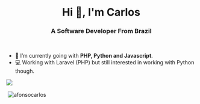 <h1 align="center">Hi 👋, I'm Carlos</h1>
<h3 align="center">A Software Developer From Brazil</h3>

<br/>

- 🌱 I’m currently going with **PHP, Python and Javascript**.
- 💻 Working with Laravel (PHP) but still interested in working with Python though.



<img src="https://github-profile-trophy.vercel.app/?username=afonsocarlos&theme=flat&column=3&margin-w=15&margin-h=15 (https://github.com/ryo-ma/github-profile-trophy)">

<p>&nbsp;<img align="center" src="https://github-readme-stats.vercel.app/api?username=afonsocarlos&show_icons=true&count_private=true&theme=light" alt="afonsocarlos" /></p>
